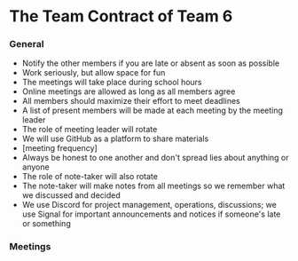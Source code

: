 # The **Team Contract** of Team 6

### General
- Notify the other members if you are late or absent as soon as possible
- Work seriously, but allow space for fun
- The meetings will take place during school hours
- Online meetings are allowed as long as all members agree
- All members should maximize their effort to meet deadlines
- A list of present members will be made at each meeting by the meeting leader
- The role of meeting leader will rotate
- We will use GitHub as a platform to share materials
- [meeting frequency]
- Always be honest to one another and don't spread lies about anything or anyone
- The role of note-taker will also rotate
- The note-taker will make notes from all meetings so we remember what we discussed and decided
- We use Discord for project management, operations, discussions; we use Signal for important announcements and notices if someone's late or something

### Meetings

### 
